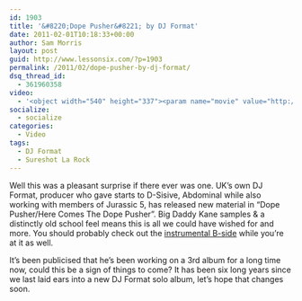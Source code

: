 ```yaml
---
id: 1903
title: '&#8220;Dope Pusher&#8221; by DJ Format'
date: 2011-02-01T10:18:33+00:00
author: Sam Morris
layout: post
guid: http://www.lessonsix.com/?p=1903
permalink: /2011/02/dope-pusher-by-dj-format/
dsq_thread_id:
  - 361960358
video:
  - '<object width="540" height="337"><param name="movie" value="http://www.youtube.com/v/VaRuDL_qDXM?fs=1&hl=en_GB"></param><param name="allowFullScreen" value="true"></param><param name="allowscriptaccess" value="always"></param><embed src="http://www.youtube.com/v/VaRuDL_qDXM?fs=1&hl=en_GB" type="application/x-shockwave-flash" width="540" height="337" allowscriptaccess="always" allowfullscreen="true"></embed></object>'
socialize:
  - socialize
categories:
  - Video
tags:
  - DJ Format
  - Sureshot La Rock
---
```

Well this was a pleasant surprise if there ever was one. UK&#8217;s own DJ Format, producer who gave starts to D-Sisive, Abdominal while also working with members of Jurassic 5, has released new material in &#8220;Dope Pusher/Here Comes The Dope Pusher&#8221;. Big Daddy Kane samples & a distinctly old school feel means this is all we could have wished for and more. You should probably check out the [instrumental B-side](http://www.youtube.com/watch?v=IbKnD-jl2U8&feature=player_embedded#) while you&#8217;re at it as well.

It&#8217;s been publicised that he&#8217;s been working on a 3rd album for a long time now, could this be a sign of things to come? It has been six long years since we last laid ears into a new DJ Format solo album, let&#8217;s hope that changes soon.